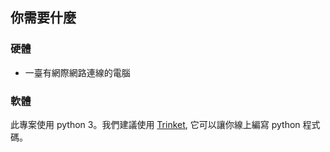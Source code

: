 ## 你需要什麼

### 硬體

+ 一臺有網際網路連線的電腦

### 軟體

此專案使用 python 3。我們建議使用 [Trinket](https://trinket.io/), 它可以讓你線上編寫 python 程式碼。